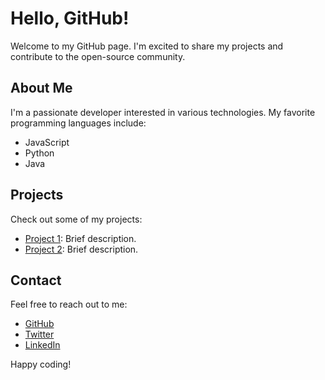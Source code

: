 # Hello, GitHub!

Welcome to my GitHub page. I'm excited to share my projects and contribute to the open-source community.

## About Me

I'm a passionate developer interested in various technologies. My favorite programming languages include:

- JavaScript
- Python
- Java

## Projects

Check out some of my projects:

- [Project 1](link-to-project-1): Brief description.
- [Project 2](link-to-project-2): Brief description.

## Contact

Feel free to reach out to me:

- [GitHub](https://github.com/<username>)
- [Twitter](https://twitter.com/<your-twitter-handle>)
- [LinkedIn](https://www.linkedin.com/in/<your-linkedin-profile>)

Happy coding!
